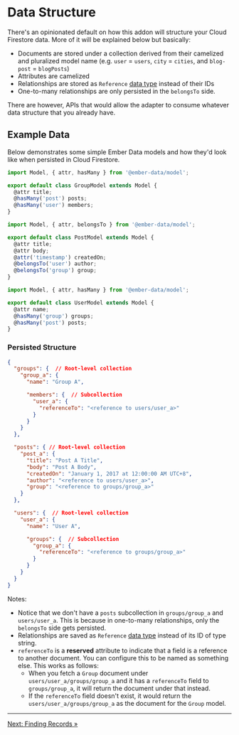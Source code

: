 # Data Structure

There's an opinionated default on how this addon will structure your Cloud Firestore data. More of it will be explained below but basically:

  - Documents are stored under a collection derived from their camelized and pluralized model name (e.g. `user` = `users`, `city` = `cities`, and `blog-post` = `blogPosts`)
  - Attributes are camelized
  - Relationships are stored as `Reference` [data type](https://firebase.google.com/docs/firestore/manage-data/data-types#data_types) instead of their IDs
  - One-to-many relationships are only persisted in the `belongsTo` side.

There are however, APIs that would allow the adapter to consume whatever data structure that you already have.

## Example Data

Below demonstrates some simple Ember Data models and how they'd look like when persisted in Cloud Firestore.


```javascript
import Model, { attr, hasMany } from '@ember-data/model';

export default class GroupModel extends Model {
  @attr title;
  @hasMany('post') posts;
  @hasMany('user') members;
}
```

```javascript
import Model, { attr, belongsTo } from '@ember-data/model';

export default class PostModel extends Model {
  @attr title;
  @attr body;
  @attr('timestamp') createdOn;
  @belongsTo('user') author;
  @belongsTo('group') group;
}
```

```javascript
import Model, { attr, hasMany } from '@ember-data/model';

export default class UserModel extends Model {
  @attr name;
  @hasMany('group') groups;
  @hasMany('post') posts;
}
```

### Persisted Structure

```json
{
  "groups": {  // Root-level collection
    "group_a": {
      "name": "Group A",

      "members": {  // Subcollection
        "user_a": {
          "referenceTo": "<reference to users/user_a>"
        }
      }
    }
  },

  "posts": { // Root-level collection
    "post_a": {
      "title": "Post A Title",
      "body": "Post A Body",
      "createdOn": "January 1, 2017 at 12:00:00 AM UTC+8",
      "author": "<reference to users/user_a>",
      "group": "<reference to groups/group_a>"
    }
  },

  "users": {  // Root-level collection
    "user_a": {
      "name": "User A",

      "groups": {  // Subcollection
        "group_a": {
          "referenceTo": "<reference to groups/group_a>"
        }
      }
    }
  }
}
```

Notes:
  - Notice that we don't have a `posts` subcollection in `groups/group_a` and `users/user_a`. This is because in one-to-many relationships, only the `belongsTo` side gets persisted.
  - Relationships are saved as `Reference` [data type](https://firebase.google.com/docs/firestore/manage-data/data-types#data_types) instead of its ID of type string.
  - `referenceTo` is a **reserved** attribute to indicate that a field is a reference to another document. You can configure this to be named as something else. This works as follows:
    - When you fetch a `Group` document under `users/user_a/groups/group_a` and it has a `referenceTo` field to `groups/group_a`, it will return the document under that instead.
    - If the `referenceTo` field doesn't exist, it would return the `users/user_a/groups/group_a` as the document for the `Group` model.

---

[Next: Finding Records »](finding-records.md)
